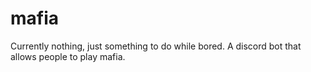 # mafia
Currently nothing, just something to do while bored. A discord bot that allows people to play mafia.
